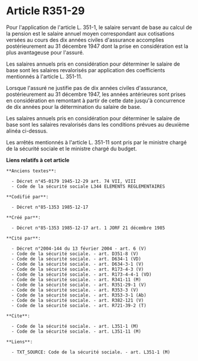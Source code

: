 # Article R351-29

Pour l'application de l'article L. 351-1, le salaire servant de base au calcul de la pension est le salaire annuel moyen
correspondant aux cotisations versées au cours des dix années civiles d'assurance accomplies postérieurement au 31 décembre
1947 dont la prise en considération est la plus avantageuse pour l'assuré. 

Les salaires annuels pris en considération pour déterminer le salaire de base sont les salaires revalorisés par application
des coefficients mentionnés à l'article L. 351-11. 

Lorsque l'assuré ne justifie pas de dix années civiles d'assurance, postérieurement au 31 décembre 1947, les années
antérieures sont prises en considération en remontant à partir de cette date jusqu'à concurrence de dix années pour la
détermination du salaire de base. 

Les salaires annuels pris en considération pour déterminer le salaire de base sont les salaires revalorisés dans les
conditions prévues au deuxième alinéa ci-dessus. 

Les arrêtés mentionnés à l'article L. 351-11 sont pris par le ministre chargé de la sécurité sociale et le ministre chargé du
budget.

**Liens relatifs à cet article**

	**Anciens textes**:

	  - Décret n°45-0179 1945-12-29 art. 74 VII, VIII
	  - Code de la sécurité sociale L344 ELEMENTS REGLEMENTAIRES

	**Codifié par**:

	  - Décret n°85-1353 1985-12-17

	**Créé par**:

	  - Décret n°85-1353 1985-12-17 art. 1 JORF 21 décembre 1985

	**Cité par**:

	  - Décret n°2004-144 du 13 février 2004 - art. 6 (V)
	  - Code de la sécurité sociale. - art. D351-8 (V)
	  - Code de la sécurité sociale. - art. D634-1 (VD)
	  - Code de la sécurité sociale. - art. D634-3-1 (V)
	  - Code de la sécurité sociale. - art. R173-4-3 (V)
	  - Code de la sécurité sociale. - art. R173-4-4-1 (VD)
	  - Code de la sécurité sociale. - art. R341-11 (M)
	  - Code de la sécurité sociale. - art. R351-29-1 (V)
	  - Code de la sécurité sociale. - art. R353-3 (V)
	  - Code de la sécurité sociale. - art. R353-3-1 (Ab)
	  - Code de la sécurité sociale. - art. R382-121 (V)
	  - Code de la sécurité sociale. - art. R721-39-2 (T)

	**Cite**:

	  - Code de la sécurité sociale. - art. L351-1 (M)
	  - Code de la sécurité sociale. - art. L351-11 (M)

	**Liens**:

	  - TXT_SOURCE: Code de la sécurité sociale. - art. L351-1 (M)
